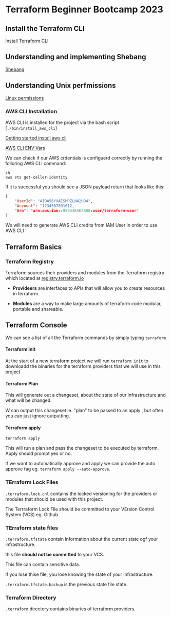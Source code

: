 # Terraform Beginner Bootcamp 2023

## Install the Terraform CLI
[Install Terraform CLI](https://developer.hashicorp.com/terraform/tutorials/aws-get-started/install-cli)

## Understanding and implementing Shebang
[Shebang](https://en.wikipedia.org/wiki/Shebang_(Unix))

## Understanding Unix perfmissions
[Linux permissions](https://en.wikipedia.org/wiki/Chmod)

### AWS CLI Installation

AWS CLI is installed for the project via the bash script [`./bin/install_aws_cli`]

[Getting started install aws cli](https://docs.aws.amazon.com/cli/latest/userguide/getting-started-install.html)

[AWS CLI ENV Vars](https://docs.aws.amazon.com/cli/latest/userguide/cli-configure-envvars.html)

We can check if our AWS crdentials is configuerd correctly by running the folloring AWS CLI command:
```
sh
aws sts get-caller-identity
```

If it is successful you should see a JSON payload return that looks like this:

```json
{
    "UserId": "AIDA56YXAESMPZLN42HO4",
    "Account": "1234567891012,
    "Arn": "arn:aws:iam::959436563608:user/terraform-user"
}
```

We will need to generate AWS CLI credits from IAM User in order to use AWS CLI

## Terraform Basics

### Terraform Registry

Terraform sources their providers and modules from the Terraform registry which located at [registry.terraform.io](https://registry.terraform.io/)

- **Provideers** are interfaces to APIs that will allow you to create resources in terraform.

- **Modules** are a way to make large amounts of terraform code modular, portable and shareable.

## Terraform Console

We can see a list of all the Terraform commands by simply typing `terraform`

#### Terraform Init

At the start of a new terraform project we will run `terraform init` to downloadd the binaries for the terraform providers that we will use in this project

#### Terraform Plan

This will generate out a changeset, about the state of our infrastructure and what will be changed.

W can output this changeset ie. "plan" to  be passed to an apply , but often you can just ignore outputting.

#### Terraform apply

`terraform apply`

This will run a plan and pass the changeset to be executed by terraform. Apply should prompt yes or no.

If we want to automatically approve and apply we can provide the auto approve fag eg. `terraform apply --auto-approve`.

### TErraform Lock Files

`.terraform.lock.chl` contains the locked versioning for the providers or modules that should be used with this project.

The Terrraform Lock File should be committed to your VErsion Control System (VCS) eg. Github

### TErraform state files

`.terraform.tfstate` contain information about the current state ogf your infrastructure.

this file **should not be committed** to your VCS.

This file can contain sensitive data.

If you lose thise file, you lose knowing the state of your infrastructure.

`.terraform.tfstate.backup` is the  previous state file state.

### Terraform Directory

`.terraform` directory contains binaries of terraform providers.